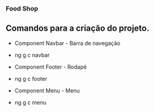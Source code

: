 ### Food Shop

## Comandos para a criação do projeto.
- Component Navbar - Barra de navegação
- ng g c navbar

- Component Footer - Rodapé
- ng g c footer

- Component Menu - Menu
- ng g c menu
